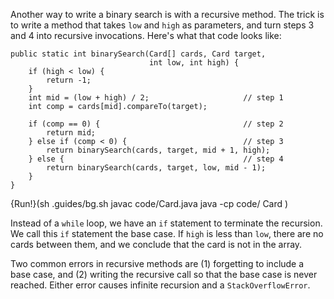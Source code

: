 Another way to write a binary search is with a recursive method.
The trick is to write a method that takes `low` and `high` as parameters, and turn steps 3 and 4 into recursive invocations.
Here's what that code looks like:

```code
public static int binarySearch(Card[] cards, Card target,
                               int low, int high) {
    if (high < low) {
        return -1;
    }
    int mid = (low + high) / 2;                     // step 1
    int comp = cards[mid].compareTo(target);

    if (comp == 0) {                                // step 2
        return mid;
    } else if (comp < 0) {                          // step 3
        return binarySearch(cards, target, mid + 1, high);
    } else {                                        // step 4
        return binarySearch(cards, target, low, mid - 1);
    }
}
```

{Run!}(sh .guides/bg.sh javac code/Card.java java -cp code/ Card )


Instead of a `while` loop, we have an `if` statement to terminate the recursion.
We call this `if` statement the base case.
If `high` is less than `low`, there are no cards between them, and we conclude that the card is not in the array.


Two common errors in recursive methods are (1) forgetting to include a base case, and (2) writing the recursive call so that the base case is never reached.
Either error causes infinite recursion and a `StackOverflowError`.
